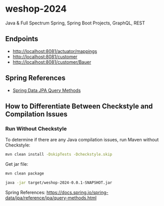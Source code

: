 # weshop-2024
Java & Full Spectrum Spring, Spring Boot Projects, GraphQL, REST

## Endpoints
- [http://localhost:8081/actuator/mappings](http://localhost:8081/actuator/mappings)
- [http://localhost:8081/customer](http://localhost:8081/customer)
- [http://localhost:8081/customer/Bauer](http://localhost:8081/customer/Bauer)

## Spring References
- [Spring Data JPA Query Methods](https://docs.spring.io/spring-data/jpa/reference/jpa/query-methods.html)

## How to Differentiate Between Checkstyle and Compilation Issues

### Run Without Checkstyle
To determine if there are any Java compilation issues, run Maven without Checkstyle:

```sh
mvn clean install -DskipTests -Dcheckstyle.skip
```

Get jar file:
```sh
mvn clean package

java -jar target/weshop-2024-0.0.1-SNAPSHOT.jar
```

Spring References:
https://docs.spring.io/spring-data/jpa/reference/jpa/query-methods.html

